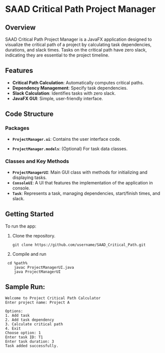 # SAAD Critical Path Project Manager

## Overview
SAAD Critical Path Project Manager is a JavaFX application designed to visualize the critical path of a project by calculating task dependencies, durations, and slack times. Tasks on the critical path have zero slack, indicating they are essential to the project timeline.

## Features
- **Critical Path Calculation**: Automatically computes critical paths.
- **Dependency Management**: Specify task dependencies.
- **Slack Calculation**: Identifies tasks with zero slack.
- **JavaFX GUI**: Simple, user-friendly interface.

## Code Structure
### Packages
- **`ProjectManager.ui`**: Contains the user interface code.

- **`ProjectManager.models`**: (Optional) For task data classes.

### Classes and Key Methods
- **`ProjectManagerUI`**: Main GUI class with methods for initializing and displaying tasks.
- **`ConsoleUI`**: A UI that features the implementation of the application in console.
- **`Task`**: Represents a task, managing dependencies, start/finish times, and slack.

## Getting Started
To run the app:
1. Clone the repository.
   ```terminal
   git clone https://github.com/username/SAAD_Critical_Path.git
   
2. Compile and run
  ```terminal
   cd %path%
      javac ProjectManagerUI.java
      java ProjectManagerUI
```
## Sample Run: 

```bacs
Welcome to Project Critical Path Calculator
Enter project name: Project A

Options:
1. Add task
2. Add task dependency
3. Calculate critical path
4. Exit
Choose option: 1
Enter task ID: T1
Enter task duration: 3
Task added successfully.
```
